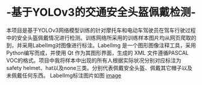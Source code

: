 # -基于YOLOv3的交通安全头盔佩戴检测-
本项目是基于YOLOv3网络模型训练的针对摩托车和电动车驾驶员在驾车行驶过程中的安全头盔佩戴情况进行检测。训练网络所采用的训练样本图片均从网页爬取的到，并采用LabelImg对图像进行标注。LabelImg 是一个图形图像注释工具，采用Python编写而成，并使用 Qt 作为其图形界面，生成的 XML 文件遵循PASCAL VOC的格式。项目中我将样本中出现的所有人根据实际状况分别对应标注为safety helmet、hat以及none三类。分别代表佩戴安全头盔、佩戴其它帽子以及未佩戴任何东西。
LabelImg标注图片如图
[image](https://user-images.githubusercontent.com/54239200/120293615-02d31d00-c2f8-11eb-8072-2fe05619a108.png)
